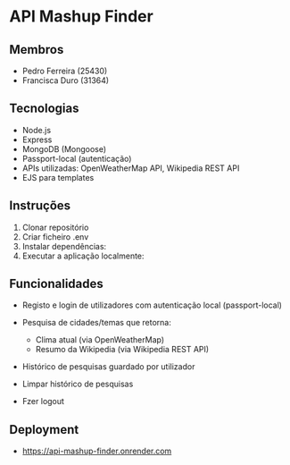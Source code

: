 # API Mashup Finder

## Membros
- Pedro Ferreira (25430)
- Francisca Duro (31364)

## Tecnologias
- Node.js  
- Express  
- MongoDB (Mongoose)  
- Passport-local (autenticação)  
- APIs utilizadas: OpenWeatherMap API, Wikipedia REST API  
- EJS para templates

## Instruções
1. Clonar repositório
2. Criar ficheiro .env
3. Instalar dependências:
4. Executar a aplicação localmente:

## Funcionalidades
- Registo e login de utilizadores com autenticação local (passport-local)

- Pesquisa de cidades/temas que retorna:
    - Clima atual (via OpenWeatherMap)
    - Resumo da Wikipedia (via Wikipedia REST API)

- Histórico de pesquisas guardado por utilizador

- Limpar histórico de pesquisas

- Fzer logout

## Deployment
- https://api-mashup-finder.onrender.com